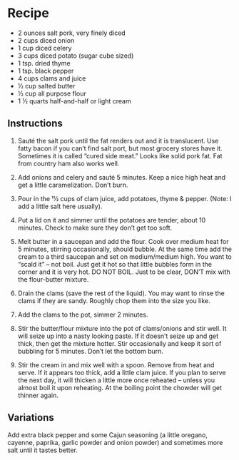 # Recipe
- 2 ounces salt pork, very finely diced
- 2 cups diced onion
- 1 cup diced celery
- 3 cups diced potato (sugar cube sized)
- 1 tsp. dried thyme
- 1 tsp. black pepper
- 4 cups clams and juice
- 1⁄2 cup salted butter
- 1⁄2 cup all purpose flour
- 1 1⁄2 quarts half-and-half or light cream

## Instructions
1) Sauté the salt pork until the fat renders out and it is translucent. Use fatty bacon if you can’t find salt
port, but most grocery stores have it. Sometimes it is called “cured side meat.” Looks like solid pork fat.
Fat from country ham also works well.

2) Add onions and celery and sauté 5 minutes. Keep a nice high heat and get a little caramelization.
Don’t burn.

3) Pour in the 11⁄2 cups of clam juice, add potatoes, thyme & pepper. (Note: I add a little salt here
usually).

4) Put a lid on it and simmer until the potatoes are tender, about 10 minutes. Check to make sure they
don’t get too soft.

5) Melt butter in a saucepan and add the flour. Cook over medium heat for 5 minutes, stirring
occasionally, should bubble. At the same time add the cream to a third saucepan and set on
medium/medium high. You want to “scald it” – not boil. Just get it hot so that little bubbles form in the
corner and it is very hot. DO NOT BOIL. Just to be clear, DON’T mix with the flour-butter mixture.

6) Drain the clams (save the rest of the liquid). You may want to rinse the clams if they are sandy.
Roughly chop them into the size you like.

7) Add the clams to the pot, simmer 2 minutes.

8) Stir the butter/flour mixture into the pot of clams/onions and stir well. It will seize up into a nasty
looking paste. If it doesn’t seize up and get thick, then get the mixture hotter. Stir occasionally and keep
it sort of bubbling for 5 minutes. Don’t let the bottom burn.

9) Stir the cream in and mix well with a spoon. Remove from heat and serve. If it appears too thick, add
a little clam juice. If you plan to serve the next day, it will thicken a little more once reheated – unless
you almost boil it upon reheating. At the boiling point the chowder will get thinner again.
## Variations 
Add extra black pepper and some Cajun seasoning (a little oregano, cayenne, paprika, garlic
powder and onion powder) and sometimes more salt until it tastes better.
